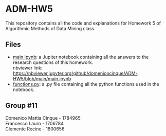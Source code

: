 # ADM-HW5
This repository contains all the code and explanations for Homework 5 of Algorithmic Methods of Data Mining class.

## Files
- [main.ipynb](main.ipynb): a Jupiter notebook containing all the answers to the research questions of this homework.  
  nbviewer link: https://nbviewer.jupyter.org/github/domenicocinque/ADM-HW5/blob/main/main.ipynb
- [functions.py](functions.py): a .py file containing all the python functions used in the notebook.
## Group #11
Domenico Mattia Cinque - 1784965  
Francesco Lauro - 1706784  
Clemente Recine - 1800656

